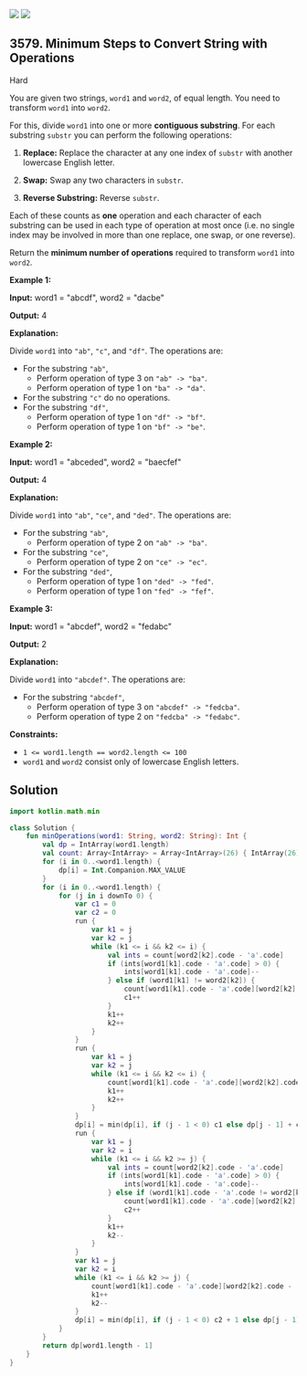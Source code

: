 [![](https://img.shields.io/github/stars/javadev/LeetCode-in-Kotlin?label=Stars&style=flat-square)](https://github.com/javadev/LeetCode-in-Kotlin)
[![](https://img.shields.io/github/forks/javadev/LeetCode-in-Kotlin?label=Fork%20me%20on%20GitHub%20&style=flat-square)](https://github.com/javadev/LeetCode-in-Kotlin/fork)

## 3579\. Minimum Steps to Convert String with Operations

Hard

You are given two strings, `word1` and `word2`, of equal length. You need to transform `word1` into `word2`.

For this, divide `word1` into one or more **contiguous **substring****. For each substring `substr` you can perform the following operations:

1.  **Replace:** Replace the character at any one index of `substr` with another lowercase English letter.
    
2.  **Swap:** Swap any two characters in `substr`.
    
3.  **Reverse Substring:** Reverse `substr`.
    

Each of these counts as **one** operation and each character of each substring can be used in each type of operation at most once (i.e. no single index may be involved in more than one replace, one swap, or one reverse).

Return the **minimum number of operations** required to transform `word1` into `word2`.

**Example 1:**

**Input:** word1 = "abcdf", word2 = "dacbe"

**Output:** 4

**Explanation:**

Divide `word1` into `"ab"`, `"c"`, and `"df"`. The operations are:

*   For the substring `"ab"`,
    *   Perform operation of type 3 on `"ab" -> "ba"`.
    *   Perform operation of type 1 on `"ba" -> "da"`.
*   For the substring `"c"` do no operations.
*   For the substring `"df"`,
    *   Perform operation of type 1 on `"df" -> "bf"`.
    *   Perform operation of type 1 on `"bf" -> "be"`.

**Example 2:**

**Input:** word1 = "abceded", word2 = "baecfef"

**Output:** 4

**Explanation:**

Divide `word1` into `"ab"`, `"ce"`, and `"ded"`. The operations are:

*   For the substring `"ab"`,
    *   Perform operation of type 2 on `"ab" -> "ba"`.
*   For the substring `"ce"`,
    *   Perform operation of type 2 on `"ce" -> "ec"`.
*   For the substring `"ded"`,
    *   Perform operation of type 1 on `"ded" -> "fed"`.
    *   Perform operation of type 1 on `"fed" -> "fef"`.

**Example 3:**

**Input:** word1 = "abcdef", word2 = "fedabc"

**Output:** 2

**Explanation:**

Divide `word1` into `"abcdef"`. The operations are:

*   For the substring `"abcdef"`,
    *   Perform operation of type 3 on `"abcdef" -> "fedcba"`.
    *   Perform operation of type 2 on `"fedcba" -> "fedabc"`.

**Constraints:**

*   `1 <= word1.length == word2.length <= 100`
*   `word1` and `word2` consist only of lowercase English letters.

## Solution

```kotlin
import kotlin.math.min

class Solution {
    fun minOperations(word1: String, word2: String): Int {
        val dp = IntArray(word1.length)
        val count: Array<IntArray> = Array<IntArray>(26) { IntArray(26) }
        for (i in 0..<word1.length) {
            dp[i] = Int.Companion.MAX_VALUE
        }
        for (i in 0..<word1.length) {
            for (j in i downTo 0) {
                var c1 = 0
                var c2 = 0
                run {
                    var k1 = j
                    var k2 = j
                    while (k1 <= i && k2 <= i) {
                        val ints = count[word2[k2].code - 'a'.code]
                        if (ints[word1[k1].code - 'a'.code] > 0) {
                            ints[word1[k1].code - 'a'.code]--
                        } else if (word1[k1] != word2[k2]) {
                            count[word1[k1].code - 'a'.code][word2[k2].code - 'a'.code]++
                            c1++
                        }
                        k1++
                        k2++
                    }
                }
                run {
                    var k1 = j
                    var k2 = j
                    while (k1 <= i && k2 <= i) {
                        count[word1[k1].code - 'a'.code][word2[k2].code - 'a'.code] = 0
                        k1++
                        k2++
                    }
                }
                dp[i] = min(dp[i], if (j - 1 < 0) c1 else dp[j - 1] + c1)
                run {
                    var k1 = j
                    var k2 = i
                    while (k1 <= i && k2 >= j) {
                        val ints = count[word2[k2].code - 'a'.code]
                        if (ints[word1[k1].code - 'a'.code] > 0) {
                            ints[word1[k1].code - 'a'.code]--
                        } else if (word1[k1].code - 'a'.code != word2[k2].code - 'a'.code) {
                            count[word1[k1].code - 'a'.code][word2[k2].code - 'a'.code]++
                            c2++
                        }
                        k1++
                        k2--
                    }
                }
                var k1 = j
                var k2 = i
                while (k1 <= i && k2 >= j) {
                    count[word1[k1].code - 'a'.code][word2[k2].code - 'a'.code] = 0
                    k1++
                    k2--
                }
                dp[i] = min(dp[i], if (j - 1 < 0) c2 + 1 else dp[j - 1] + c2 + 1)
            }
        }
        return dp[word1.length - 1]
    }
}
```